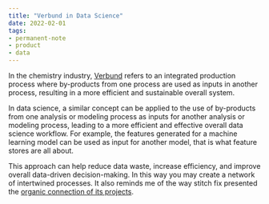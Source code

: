 ```yaml
---
title: "Verbund in Data Science"
date: 2022-02-01
tags: 
- permanent-note 
- product
- data
---
```



In the chemistry industry, [Verbund](notes/Verbund.md) refers to an integrated production process where by-products from one process are used as inputs in another process, resulting in a more efficient and sustainable overall system.

In data science, a similar concept can be applied to the use of by-products from one analysis or modeling process as inputs for another analysis or modeling process, leading to a more efficient and effective overall data science workflow. For example, the features generated for a machine learning model can be used as input for another model, that is what feature stores are all about. 

This approach can help reduce data waste, increase efficiency, and improve overall data-driven decision-making. In this way you may create a network of intertwined processes. It also reminds me of the way stitch fix presented the [organic connection of its projects](https://cultivating-algos.stitchfix.com/).



